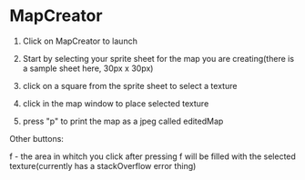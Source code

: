 # MapCreator 


1) Click on MapCreator to launch

2) Start by selecting your sprite sheet for the map you are creating(there is a sample sheet here, 30px x 30px)


3) click on a square from the sprite sheet to select a texture

4) click in the map window to place selected texture

5) press "p" to print the map as a jpeg called editedMap 


Other buttons:

f - the area in whitch you click after pressing f will be filled with the selected texture(currently has a stackOverflow error thing)
